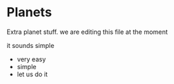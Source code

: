 # Planets
Extra planet stuff. we are editing this file at the moment

it sounds simple 

* very easy
* simple
* let us do it
